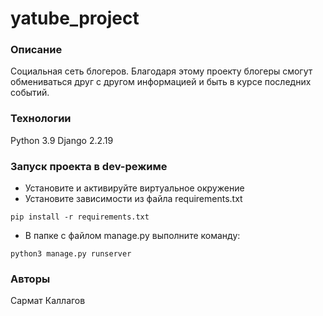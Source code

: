 # yatube_project
### Описание
Социальная сеть блогеров. Благодаря этому проекту блогеры смогут обмениваться друг с другом информацией и быть в курсе последних событий.
### Технологии
Python 3.9
Django 2.2.19
### Запуск проекта в dev-режиме
- Установите и активируйте виртуальное окружение
- Установите зависимости из файла requirements.txt
```
pip install -r requirements.txt
``` 
- В папке с файлом manage.py выполните команду:
```
python3 manage.py runserver
```
### Авторы
Сармат Каллагов

